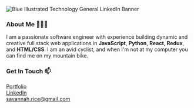 ![Blue Illustrated Technology General LinkedIn Banner](https://user-images.githubusercontent.com/65578999/123176857-740e7780-d441-11eb-8dbb-c72841a4296a.png)



### About Me 👩🏻‍💻  

I am a passionate software engineer with experience building dynamic and creative full stack web applications in **JavaScript**, **Python**, **React**, **Redux**, and **HTML/CSS**. I am an avid cyclist, and when I'm not at my computer you can find me on my mountain bike. 

### Get In Touch 📫
[Portfolio](https://savannahrice.github.io/)<br>
[LinkedIn](https://www.linkedin.com/in/savannah-rice/)<br>
<savannah.rice@gmail.com><br>



<!--
**SavannahRice/SavannahRice** is a ✨ _special_ ✨ repository because its `README.md` (this file) appears on your GitHub profile.

Here are some ideas to get you started:

- 🔭 I’m currently working on ...
- 🌱 I’m currently learning ...
- 👯 I’m looking to collaborate on ...
- 🤔 I’m looking for help with ...
- 💬 Ask me about ...
- 📫 How to reach me: ...
- 😄 Pronouns: ...
- ⚡ Fun fact: ...
-->
